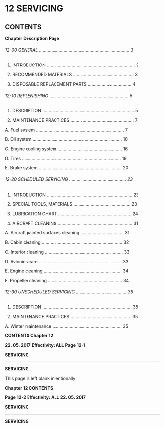 # 12 SERVICING

## CONTENTS

**Chapter** **Description** **Page**

###### 12-00 GENERAL ......................................................................... 3

1. INTRODUCTION ....................................................................... 3

2. RECOMMENDED MATERIALS ................................................. 3

3. DISPOSABLE REPLACEMENT PARTS ................................... 4

###### 12-10 REPLENISHING ................................................................ 5

1. DESCRIPTION .......................................................................... 5

2. MAINTENANCE PRACTICES ................................................... 7

A. Fuel system ....................................................................... 7

B. Oil system ........................................................................ 10

C. Engine cooling system .................................................... 16

D. Tires ................................................................................ 19

E. Brake system ................................................................... 20

###### 12-20 SCHEDULED SERVICING .............................................. 23

1. INTRODUCTION ..................................................................... 23

2. SPECIAL TOOLS, MATERIALS .............................................. 23

3. LUBRICATION CHART ........................................................... 24

4. AIRCRAFT CLEANING ............................................................ 31

A. Aircraft painted surfaces cleaning ................................... 31

B. Cabin cleaning ................................................................. 32

C. Interior cleaning ............................................................... 33

D. Avionics care ................................................................... 33

E. Engine cleaning ............................................................... 34

F. Propeller cleaning ............................................................ 34

###### 12-30 UNSCHEDULED SERVICING ......................................... 35

1. DESCRIPTION ........................................................................ 35

2. MAINTENANCE PRACTICES ................................................. 35

A. Winter maintenance ........................................................ 35

**CONTENTS** **Chapter 12**

**22. 05. 2017** **Effectivity: ALL** **Page 12-1**


**SERVICING**


-----

**SERVICING**

This page is left blank intentionally

**Chapter 12** **CONTENTS**

**Page 12-2** **Effectivity: ALL** **22. 05. 2017**


**SERVICING**


-----

**SERVICING**

